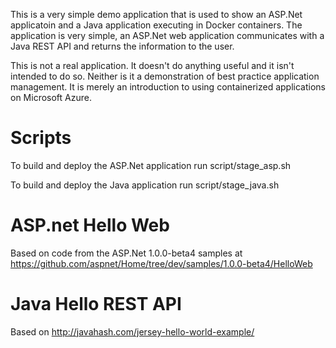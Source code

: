 This is a very simple demo application that is used to show an ASP.Net
applicatoin and a Java application executing in Docker containers. The
application is very simple, an ASP.Net web application communicates
with a Java REST API and returns the information to the user.

This is not a real application. It doesn't do anything useful and it
isn't intended to do so. Neither is it a demonstration of best
practice application management. It is merely an introduction to using
containerized applications on Microsoft Azure.

# Scripts #

To build and deploy the ASP.Net application run script/stage_asp.sh

To build and deploy the Java application run script/stage_java.sh

# ASP.net Hello Web #

Based on code from the ASP.Net 1.0.0-beta4 samples at https://github.com/aspnet/Home/tree/dev/samples/1.0.0-beta4/HelloWeb

# Java Hello REST API #

Based on http://javahash.com/jersey-hello-world-example/

